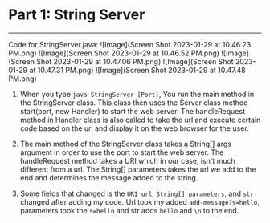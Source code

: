 # Part 1: String Server
---
Code for StringServer.java:
![Image](Screen Shot 2023-01-29 at 10.46.23 PM.png)
![Image](Screen Shot 2023-01-29 at 10.46.52 PM.png)
![Image](Screen Shot 2023-01-29 at 10.47.06 PM.png)
![Image](Screen Shot 2023-01-29 at 10.47.31 PM.png)
![Image](Screen Shot 2023-01-29 at 10.47.48 PM.png)


1. When you type `java StringServer [Port]`, You run the main method in the StringServer class. This class then uses the Server class method start(port, new Handler) to start the web server. The handleRequest method in Handler class is also called to take the url and execute certain code based on the url and display it on the web browser for the user.

2. The main method of the StringServer class takes a String[] args argument in order to use the port to start the web server. The handleRequest method takes a URI which in our case, isn't much different from a url. The String[] parameters takes the url we add to the end and determines the message added to the string.

3. Some fields that changed is the `URI url`, `String[] parameters`, and `str` changed after adding my code. Url took my added `add-message?s=hello`, parameters took the `s=hello` and str adds `hello` and `\n` to the end.




